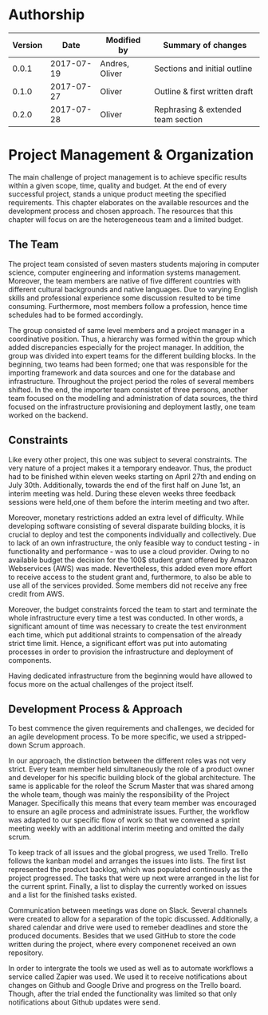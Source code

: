 # Authorship

|Version|Date|Modified by|Summary of changes|
|-------|----|-----------|------------------|
| 0.0.1 | 2017-07-19 | Andres, Oliver | Sections and initial outline |
| 0.1.0 | 2017-07-27 | Oliver | Outline & first written draft |
| 0.2.0 | 2017-07-28 | Oliver | Rephrasing & extended team section |


# Project Management & Organization

The main challenge of project management is to achieve specific results within a given scope, time, quality and budget. At the end of every successful project, stands a unique product meeting the specified requirements. This chapter elaborates on the available resources and the development process and chosen approach. The resources that this chapter will focus on are the heterogeneous team and a limited budget.

## The Team

The project team consisted of seven masters students majoring in computer science, computer engineering and information systems management. Moreover, the team members are native of five different countries with different cultural backgrounds and native languages. Due to varying English skills and professional experience  some discussion resulted to be time consuming.  Furthermore, most members follow a profession, hence time schedules had to be formed accordingly.

The group consisted of same level members and a project manager in a coordinative position. Thus, a hierarchy was formed within the group which added discrepancies especially for the project manager. In addition, the group was divided into expert teams for the different building blocks. In the beginning, two teams had been formed; one that was responsible for the importing framework and data sources and one for the database and infrastructure. Throughout the project period the roles of several members shifted. In the end, the importer team consistet of three persons, another team focused on the modelling and administration of data sources, the third focused on the infrastructure provisioning and deployment lastly, one team worked on the backend.

## Constraints

Like every other project, this one was subject to several constraints. The very nature of a project makes it a temporary endeavor. Thus, the product had to be finished within eleven weeks starting on April 27th and ending on July 30th. Additionally, towards the end of the first half on June 1st, an interim meeting was held. During these eleven weeks three feedback sessions were held,one of them before the interim meeting and two after.

Moreover, monetary restrictions added an extra level of difficulty. While developing software consisting of several disparate building blocks, it is crucial to deploy and test the components individually and collectively. Due to lack of an own infrastructure, the only feasible way to conduct testing - in functionality and performance - was to use a cloud provider. Owing to no available budget the decision for the 100$ student grant offered by Amazon Webservices (AWS) was made. Nevertheless, this added even more effort to receive access to the student grant and, furthermore, to also be able to use all of the services provided. Some members did not receive any free credit from AWS.

Moreover, the budget constraints forced the team to start and terminate the whole infrastructure every time a test was conducted. In other words, a significant amount of time was necessary to create the test environment each time, which put additional straints to compensation of the already strict time limit. Hence, a significant effort was put into automating processes in order to provision the infrastructure and deployment of components.

Having dedicated infrastructure from the beginning would have allowed to focus more on the actual challenges of the project itself.

## Development Process & Approach

To best commence the given requirements and challenges, we decided for an agile development process. To be more specific, we used a stripped-down Scrum approach.

In our approach, the distinction between the different roles was not very strict. Every team member held simultaneously the role of a product owner and developer for his specific building block of the global architecture. The same is applicable for the roleof the Scrum Master that was shared among the whole team, though was mainly the responsibility of the Project Manager. Specifically this means that every team member was encouraged to ensure an agile process and administrate issues. Further, the workflow was adapted to our specific flow of work so that we convened a sprint meeting weekly with an additional interim meeting and omitted the daily scrum.

To keep track of all issues and the global progress, we used Trello. Trello follows the kanban model and arranges the issues into lists. The first list represented the product backlog, which was populated continously as the project progressed. The tasks that were up next were arranged in the list for the current sprint. Finally, a list to display the currently worked on issues and a list for the finished tasks existed.

Communication between meetings was done on Slack. Several channels were created to allow for a separation of the topic discussed. Additionally, a shared calendar and drive were used to remeber deadlines and store the produced documents. Besides that we used GitHub to store the code written during the project, where every componenet received an own repository. 

In order to intergrate the tools we used as well as to automate workflows a service called Zapier was used. We used it to receive notifications about changes on Github and Google Drive and progress on the Trello board. Though, after the trial ended the functionality was limited so that only notifications about Github updates were send.